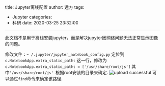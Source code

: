 title: Jupyter离线配置
author: 远方
tags:
  - Jupyter
categories:
  - 科研
date: 2020-03-25 23:32:00
---
此文档不是用于离线安装jupyter，而是解决jupyter因网络问题无法正常显示图像的问题。

修改文件：`~ /.jupyter/jupyter_notebook_config.py`
定位到 `c.NotebookApp.extra_static_paths` 这一行，修改为 
`c.NotebookApp.extra_static_paths = ['/usr/share/root/js']`
其中`'/usr/share/root/js' `根据root安装的目录来确定.
![upload successful](/images/pasted-2.png)
可以通过`find`命令来确定该路径. 
